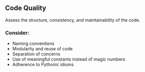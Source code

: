 ## Code Quality

Assess the structure, consistency, and maintainability of the code.

### Consider:
- Naming conventions
- Modularity and reuse of code
- Separation of concerns
- Use of meaningful constants instead of magic numbers
- Adherence to Pythonic idioms

